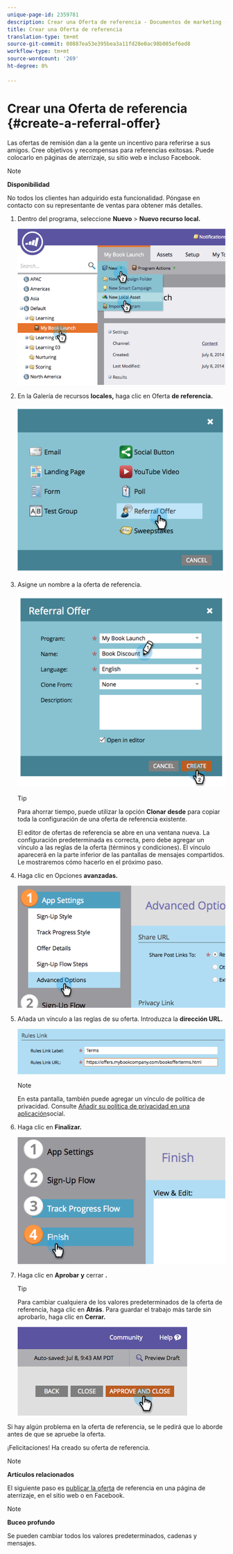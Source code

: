 ```yaml
---
unique-page-id: 2359781
description: Crear una Oferta de referencia - Documentos de marketing - Documentación del producto
title: Crear una Oferta de referencia
translation-type: tm+mt
source-git-commit: 00887ea53e395bea3a11fd28e0ac98b085ef6ed8
workflow-type: tm+mt
source-wordcount: '269'
ht-degree: 0%

---
```



# Crear una Oferta de referencia {#create-a-referral-offer}

Las ofertas de remisión dan a la gente un incentivo para referirse a sus amigos. Cree objetivos y recompensas para referencias exitosas. Puede colocarlo en páginas de aterrizaje, su sitio web e incluso Facebook.

>[!NOTE]
>
>**Disponibilidad**
>
>No todos los clientes han adquirido esta funcionalidad. Póngase en contacto con su representante de ventas para obtener más detalles.

1. Dentro del programa, seleccione **Nuevo** > **Nuevo recurso local.**

   ![](assets/image2014-9-19-11-3a3-3a23.png)

1. En la Galería de recursos **locales,** haga clic en Oferta **de referencia.**

   ![](assets/image2014-9-19-11-3a3-3a31.png)

1. Asigne un nombre a la oferta de referencia.

   ![](assets/image2014-9-19-11-3a3-3a40.png)

   >[!TIP]
   >
   >Para ahorrar tiempo, puede utilizar la opción **Clonar desde** para copiar toda la configuración de una oferta de referencia existente.

   El editor de ofertas de referencia se abre en una ventana nueva. La configuración predeterminada es correcta, pero debe agregar un vínculo a las reglas de la oferta (términos y condiciones). El vínculo aparecerá en la parte inferior de las pantallas de mensajes compartidos. Le mostraremos cómo hacerlo en el próximo paso.

1. Haga clic en Opciones **avanzadas.**

   ![](assets/image2014-9-19-11-3a3-3a49.png)

1. Añada un vínculo a las reglas de su oferta. Introduzca la **dirección URL.**

   ![](assets/image2014-9-19-11-3a3-3a57.png)

   >[!NOTE]
   >
   >En esta pantalla, también puede agregar un vínculo de política de privacidad. Consulte [Añadir su política de privacidad en una aplicación](../../../../product-docs/demand-generation/social/social-functions/add-your-privacy-policy-to-a-social-app.md)social.

1. Haga clic en **Finalizar.**

   ![](assets/image2014-9-19-11-3a4-3a4.png)

1. Haga clic en **Aprobar** **y** cerrar **.**

   >[!TIP]
   >
   >Para cambiar cualquiera de los valores predeterminados de la oferta de referencia, haga clic en **Atrás**. Para guardar el trabajo más tarde sin aprobarlo, haga clic en **Cerrar.**

   ![](assets/image2014-9-19-11-3a4-3a11.png)

Si hay algún problema en la oferta de referencia, se le pedirá que lo aborde antes de que se apruebe la oferta.

¡Felicitaciones! Ha creado su oferta de referencia.

>[!NOTE]
>
>**Artículos relacionados**
>
>El siguiente paso es [publicar la oferta](publish-a-referral-offer.md) de referencia en una página de aterrizaje, en el sitio web o en Facebook.

>[!NOTE]
>
>**Buceo profundo**
>
>Se pueden cambiar todos los valores predeterminados, cadenas y mensajes.

